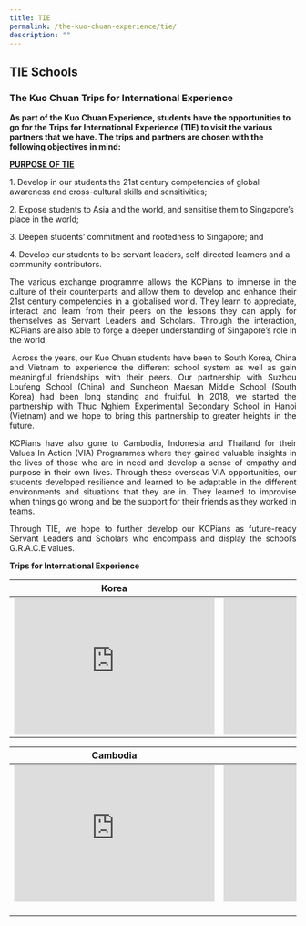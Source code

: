```yaml
---
title: TIE
permalink: /the-kuo-chuan-experience/tie/
description: ""
---
```

## TIE Schools

### The Kuo Chuan Trips for International Experience


**As part of the Kuo Chuan Experience, students have the opportunities to go for the Trips for International Experience (TIE) to visit the various partners that we have. The trips and partners are chosen with the following objectives in mind:**

**<u>PURPOSE OF TIE</u>**

1\. Develop in our students the 21st century competencies of global awareness and cross-cultural skills and sensitivities;

2\. Expose students to Asia and the world, and sensitise them to Singapore’s place in the world;

3\. Deepen students’ commitment and rootedness to Singapore; and

4\. Develop our students to be servant leaders, self-directed learners and a community contributors. 
<p align="justify">
The various exchange programme allows the KCPians to immerse in the culture of their counterparts and allow them to develop and enhance their 21st century competencies in a globalised world. They learn to appreciate, interact and learn from their peers on the lessons they can apply for themselves as Servant Leaders and Scholars. Through the interaction, KCPians are also able to forge a deeper understanding of Singapore’s role in the world.  
<p align="justify">
 Across the years, our Kuo Chuan students have been to South Korea, China and Vietnam to experience the different school system as well as gain meaningful friendships with their peers. Our partnership with Suzhou Loufeng School (China) and Suncheon Maesan Middle School (South Korea) had been long standing and fruitful. In 2018, we started the partnership with Thuc Nghiem Experimental Secondary School in Hanoi (Vietnam) and we hope to bring this partnership to greater heights in the future.
<p align="justify">
KCPians have also gone to Cambodia, Indonesia and Thailand for their Values In Action (VIA) Programmes where they gained valuable insights in the lives of those who are in need and develop a sense of empathy and purpose in their own lives. Through these overseas VIA opportunities, our students developed resilience and learned to be adaptable in the different environments and situations that they are in. They learned to improvise when things go wrong and be the support for their friends as they worked in teams.
<p align="justify">
Through TIE, we hope to further develop our KCPians as future-ready Servant Leaders and Scholars who encompass and display the school’s G.R.A.C.E values.

**Trips for International Experience**


| Korea | China |
| -------- | -------- | 
| <iframe width="352" height="240" src="https://www.youtube.com/embed/X8wtthwwdf8" title="YouTube video player" frameborder="0" allow="accelerometer; autoplay; clipboard-write; encrypted-media; gyroscope; picture-in-picture; web-share" allowfullscreen></iframe>    |<iframe width="352" height="240" src="https://www.youtube.com/embed/ido5MBD8tPQ" title="YouTube video player" frameborder="0" allow="accelerometer; autoplay; clipboard-write; encrypted-media; gyroscope; picture-in-picture; web-share" allowfullscreen></iframe>     |

| Cambodia | Vietnam |
| -------- | -------- | 
| <iframe width="352" height="240" src="https://www.youtube.com/embed/kKxv-tQf7cQ" title="YouTube video player" frameborder="0" allow="accelerometer; autoplay; clipboard-write; encrypted-media; gyroscope; picture-in-picture; web-share" allowfullscreen></iframe>     | <iframe width="352" height="240" src="https://www.youtube.com/embed/-82mbB8KWUs" title="YouTube video player" frameborder="0" allow="accelerometer; autoplay; clipboard-write; encrypted-media; gyroscope; picture-in-picture; web-share" allowfullscreen></iframe>     |